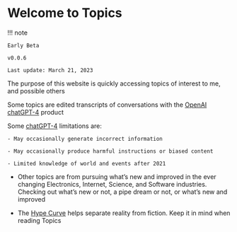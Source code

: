 # Welcome to Topics

!!! note
    
    Early Beta
    
    v0.0.6

    Last update: March 21, 2023
    
The purpose of this website is quickly accessing topics of interest to me, and possible others

Some topics are edited transcripts of conversations with the [OpenAI](https://openai.com) [chatGPT-4](https://chat.openai.com) product

Some [chatGPT-4](https://openai.com) limitations are:

    - May occasionally generate incorrect information
  
    - May occasionally produce harmful instructions or biased content

    - Limited knowledge of world and events after 2021

- Other topics are from pursuing what’s new and improved in the ever changing  Electronics, Internet, Science, and Software industries. Checking out what’s new or not, a pipe dream or not, or what’s new and improved
   
- The [Hype Curve](hype_curve.md) helps separate reality from fiction. Keep it in mind when reading Topics



